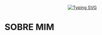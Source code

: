 <p align="center">
  <a href="https://git.io/typing-svg">
    <img src="https://readme-typing-svg.herokuapp.com?font=Fira+Code&weight=600&size=40&pause=1000&color=F7F7F7&center=true&vCenter=true&width=700&lines=Hello%2C+Welcome+to+my+Profile" alt="Typing SVG" />
  </a>
</p>



# SOBRE MIM 
